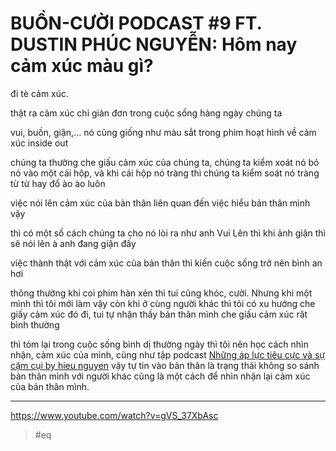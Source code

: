 # BUỒN-CƯỜI PODCAST #9 FT. DUSTIN PHÚC NGUYỄN: Hôm nay cảm xúc màu gì?

đi tè cảm xúc.

thật ra cảm xúc chỉ giản đơn trong cuộc sống hàng ngày chúng ta

vui, buồn, giận,... nó cũng giống như màu sắt trong phim hoạt hình về cảm xúc inside out

chúng ta thường che giấu cảm xúc của chúng ta, chúng ta kiểm xoát nó bỏ nó vào một cái hộp, và khi cái hộp nó tràng thì chúng ta kiểm soát nó tràng từ từ hay đổ ào ào luôn

việc nói lên cảm xúc của bản thân liên quan đến việc hiểu bản thân mình vậy

thì có một số cách chúng ta cho nó lòi ra như anh Vui Lên thì khi ảnh giận thì sẽ nói lên à anh đang giận đấy

việc thành thật với cảm xúc của bản thân thì kiến cuộc sống trở nên bình an hơi

thông thường khi coi phim hàn xẻn thì tui cũng khóc, cười. Nhưng khi một mình thì tôi mới làm vậy còn khi ở cùng người khác thì tôi có xu hướng che giấy cảm xúc đó đi, tui tự nhận thấy bản thân mình che giấu cảm xúc rât bình thường

thì tóm lại trong cuộc sống bình dị thường ngày thì tôi nên học cách nhìn nhận, cảm xúc của mình, cũng như tập podcast [Những áp lực tiêu cực và sự cặm cụi by hieu nguyen](20210926215144.md) vậy tự tin vào bản thân là trạng thái không so sánh bản thân mình với người khác cũng là một cách để nhìn nhận lại cảm xúc của bản thân mình.

---

https://www.youtube.com/watch?v=gVS_37XbAsc

> #eq
